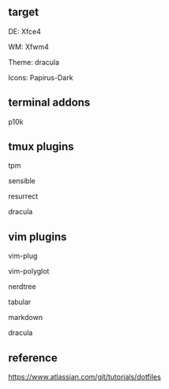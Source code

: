 ## target 

DE: Xfce4

WM: Xfwm4

Theme: dracula

Icons: Papirus-Dark

## terminal addons

p10k

## tmux plugins

tpm

sensible

resurrect

dracula

## vim plugins

vim-plug

vim-polyglot

nerdtree

tabular

markdown

dracula

## reference

https://www.atlassian.com/git/tutorials/dotfiles
